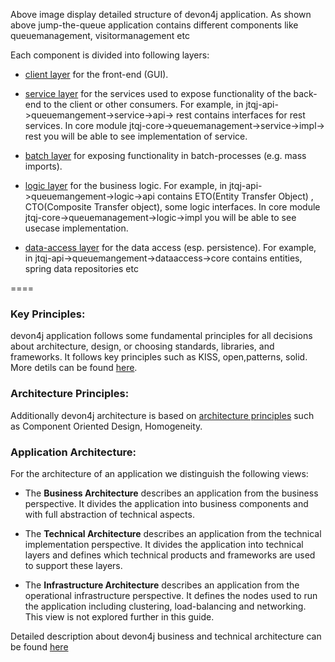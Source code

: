 Above image display detailed structure of devon4j application. As shown above jump-the-queue application contains different components like queuemanagement, visitormanagement etc

Each component is divided into following layers:
* [client layer](https://github.com/devonfw/devon4j/blob/master/documentation/guide-client-layer.asciidoc) for the front-end (GUI).

* [service layer](https://github.com/devonfw/devon4j/blob/master/documentation/guide-service-layer.asciidoc) for the services used to expose functionality of the back-end to the client or other consumers. 
For example, in jtqj-api-&gt;queuemangement-&gt;service-&gt;api-&gt; rest contains interfaces for rest services. In core module jtqj-core-&gt;queuemanagement-&gt;service-&gt;impl-&gt; rest you will be able to see implementation of service.

* [batch layer](https://github.com/devonfw/devon4j/blob/master/documentation/guide-batch-layer.asciidoc) for exposing functionality in batch-processes (e.g. mass imports).

* [logic layer](https://github.com/devonfw/devon4j/blob/master/documentation/guide-logic-layer.asciidoc) for the business logic.
For example, in jtqj-api-&gt;queuemangement-&gt;logic-&gt;api contains ETO(Entity Transfer Object) , CTO(Composite Transfer object), some logic interfaces. In core module jtqj-core-&gt;queuemanagement-&gt;logic-&gt;impl you will be able to see usecase implementation.

* [data-access layer](https://github.com/devonfw/devon4j/blob/master/documentation/guide-dataaccess-layer.asciidoc) for the data access (esp. persistence).
For example, in jtqj-api-&gt;queuemangement-&gt;dataaccess-&gt;core contains entities, spring data repositories etc

====



### Key Principles:
devon4j application follows some fundamental principles  for all decisions about architecture, design, or choosing standards, libraries, and frameworks. 
It follows key principles such as KISS, open,patterns, solid. More detils can be found [here](https://github.com/devonfw/devon4j/blob/master/documentation/architecture.asciidoc#key-principles).

### Architecture Principles:
Additionally devon4j architecture is based on [architecture principles](https://github.com/devonfw/devon4j/blob/master/documentation/architecture.asciidoc#architecture-principles) such as Component Oriented Design, Homogeneity.

### Application Architecture:

For the architecture of an application we distinguish the following views:

* The **Business Architecture** describes an application from the business perspective. It divides the application into business components and with full abstraction of technical aspects.

* The **Technical Architecture** describes an application from the technical implementation perspective. It divides the application into technical layers and defines which technical products and frameworks are used to support these layers.

* The **Infrastructure Architecture** describes an application from the operational infrastructure perspective. It defines the nodes used to run the application including clustering, load-balancing and networking. This view is not explored further in this guide.

Detailed description about devon4j business and technical architecture can be found [here](https://github.com/devonfw/devon4j/blob/master/documentation/architecture.asciidoc#application-architecture)





